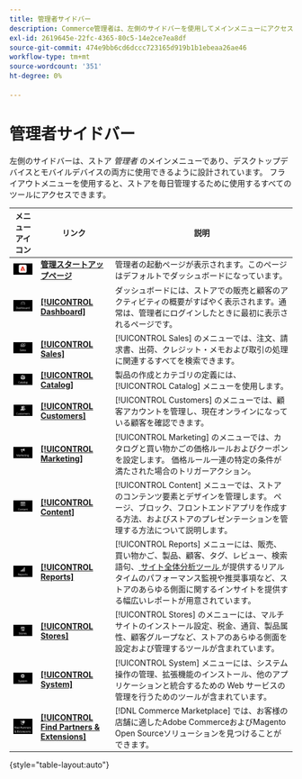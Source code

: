 ```yaml
---
title: 管理者サイドバー
description: Commerce管理者は、左側のサイドバーを使用してメインメニューにアクセスします。 マーチャントは、ストアの設定と管理に必要なすべての管理ツールにアクセスできます。
exl-id: 2619645e-22fc-4365-80c5-14e2ce7ea8df
source-git-commit: 474e9bb6cd6dccc723165d919b1b1ebeaa26ae46
workflow-type: tm+mt
source-wordcount: '351'
ht-degree: 0%

---
```


# 管理者サイドバー

左側のサイドバーは、ストア _管理者_ のメインメニューであり、デスクトップデバイスとモバイルデバイスの両方に使用できるように設計されています。 フライアウトメニューを使用すると、ストアを毎日管理するために使用するすべてのツールにアクセスできます。

| メニューアイコン | リンク | 説明 |
| --------- | ---- | ----------- |
| ![ 管理サイドバーアイコン ](./assets/icon-admin-sidebar-logo.png) | **[管理スタートアップページ](../configuration-reference/advanced/admin.md)** | 管理者の起動ページが表示されます。このページはデフォルトでダッシュボードになっています。 |
| ![ ダッシュボードメニュー ](./assets/icon-admin-sidebar-dashboard.png) | **[[!UICONTROL Dashboard]](admin-dashboard.md)** | ダッシュボードには、ストアでの販売と顧客のアクティビティの概要がすばやく表示されます。通常は、管理者にログインしたときに最初に表示されるページです。 |
| ![ 販売メニュー ](./assets/icon-admin-sidebar-sales.png) | **[[!UICONTROL Sales]](../stores-purchase/sales-menu.md)** | [!UICONTROL Sales] のメニューでは、注文、請求書、出荷、クレジット・メモおよび取引の処理に関連するすべてを検索できます。 |
| ![ カタログメニュー ](./assets/icon-admin-sidebar-catalog.png) | **[[!UICONTROL Catalog]](../catalog/catalog-menu.md)** | 製品の作成とカテゴリの定義には、[!UICONTROL Catalog] メニューを使用します。 |
| ![ 顧客メニュー ](./assets/icon-admin-sidebar-customers.png) | **[[!UICONTROL Customers]](../customers/customers-introduction.md)** | [!UICONTROL Customers] のメニューでは、顧客アカウントを管理し、現在オンラインになっている顧客を確認できます。 |
| ![ マーケティングメニュー ](./assets/icon-admin-sidebar-marketing.png) | **[[!UICONTROL Marketing]](../merchandising-promotions/marketing-menu.md)** | [!UICONTROL Marketing] のメニューでは、カタログと買い物かごの価格ルールおよびクーポンを設定します。 価格ルール一連の特定の条件が満たされた場合のトリガーアクション。 |
| ![ コンテンツメニュー ](./assets/icon-admin-sidebar-content.png) | **[[!UICONTROL Content]](../content-design/content-menu.md)** | [!UICONTROL Content] メニューでは、ストアのコンテンツ要素とデザインを管理します。 ページ、ブロック、フロントエンドアプリを作成する方法、およびストアのプレゼンテーションを管理する方法について説明します。 |
| ![ レポートメニュー ](./assets/icon-admin-sidebar-reports.png) | **[[!UICONTROL Reports]](reports-menu.md)** | [!UICONTROL Reports] メニューには、販売、買い物かご、製品、顧客、タグ、レビュー、検索語句、[ サイト全体分析ツール ](https://experienceleague.adobe.com/ja/docs/commerce-operations/tools/site-wide-analysis-tool/intro) が提供するリアルタイムのパフォーマンス監視や推奨事項など、ストアのあらゆる側面に関するインサイトを提供する幅広いレポートが用意されています。 |
| ![ ストアメニュー ](./assets/icon-admin-sidebar-stores.png) | **[[!UICONTROL Stores]](../stores-purchase/stores-menu.md)** | [!UICONTROL Stores] のメニューには、マルチサイトのインストール設定、税金、通貨、製品属性、顧客グループなど、ストアのあらゆる側面を設定および管理するツールが含まれています。 |
| ![ システムメニュー ](./assets/icon-admin-sidebar-system.png) | **[[!UICONTROL System]](../systems/system-menu.md)** | [!UICONTROL System] メニューには、システム操作の管理、拡張機能のインストール、他のアプリケーションと統合するための Web サービスの管理を行うためのツールが含まれています。 |
| ![ 拡張機能の検索 ](./assets/icon-admin-sidebar-extensions.png) | **[[!UICONTROL Find Partners & Extensions]](commerce-marketplace.md)** | [!DNL Commerce Marketplace] では、お客様の店舗に適したAdobe CommerceおよびMagento Open Sourceソリューションを見つけることができます。 |

{style="table-layout:auto"}
